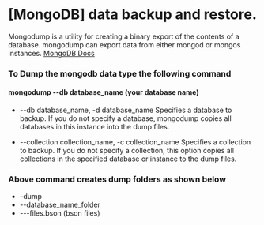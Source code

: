 # [MongoDB] data backup and restore.

  Mongodump is a utility for creating a binary export of the contents of a database. mongodump can export data from either mongod or mongos instances. [MongoDB Docs](https://docs.mongodb.com/manual/reference/program/mongodump/)
  
  
### To Dump the mongodb data type the following command
#### mongodump --db database_name (your database name)
- --db database_name, -d database_name
  Specifies a database to backup. If you do not specify a database, mongodump copies all databases in this instance into the dump files.

- --collection collection_name, -c collection_name
  Specifies a collection to backup. If you do not specify a collection, this option copies all collections in the specified database or instance to the dump files.

### Above command creates dump folders as shown below
- -dump
- --database_name_folder
- ---files.bson (bson files)

